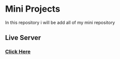 # Mini Projects

In this repository i will be add all of my mini repository

## Live Server

### [Click Here](https://miniprojects.streamlit.app/)
